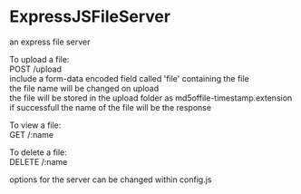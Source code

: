 # ExpressJSFileServer
an express file server

To upload a file: <br>
POST /upload <br>
include a form-data encoded field called 'file' containing the file <br>
the file name will be changed on upload <br>
the file will be stored in the upload folder as md5offile-timestamp.extension <br>
if successfull the name of the file will be the response <br>

To view a file: <br>
GET /:name <br>

To delete a file: <br>
DELETE /:name <br>

options for the server can be changed within config.js
